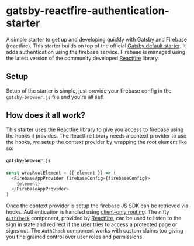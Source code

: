# gatsby-reactfire-authentication-starter

A simple starter to get up and developing quickly with Gatsby and Firebase (reactfire). This starter builds on top of the official [Gatsby default starter](https://github.com/gatsbyjs/gatsby-starter-default). It adds authentication using the firebase service. Firebase is managed using the latest version of the community developed [Reactfire](https://github.com/FirebaseExtended/reactfire) library.

## Setup

Setup of the starter is simple, just provide your firebase config in the `gatsby-browser.js` file and you're all set!

## How does it all work?

This starter uses the Reactfire library to give you access to firebase using the hooks it provides. The Reactfire library needs a context provider to use the hooks, we setup the context provider by wrapping the root element like so:

#### **`gatsby-browser.js`**

```javascript
const wrapRootElement = ({ element }) => (
  <FirebaseAppProvider firebaseConfig={firebaseConfig}>
    {element}
  </FirebaseAppProvider>
)
```

Once the context provider is setup the firebase JS SDK can be retrieved via hooks. Authentication is handled using [client-only routing](https://www.gatsbyjs.org/tutorial/authentication-tutorial/#creating-client-only-routes). The nifty [`AuthCheck`](https://github.com/FirebaseExtended/reactfire/blob/master/docs/reference.md#AuthCheck) component, provided by [Reactfire](https://github.com/FirebaseExtended/reactfire), can be used to listen to the sign in state and redirect if the user tries to access a protected page or signs out. The `AuthCheck` component works with custom claims too giving you fine grained control over user roles and permissions.
